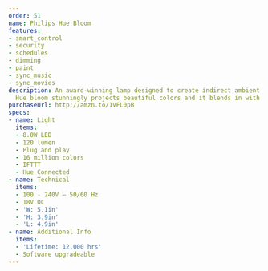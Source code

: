 ```yaml
---
order: 51
name: Philips Hue Bloom
features:
- smart_control
- security
- schedules
- dimming
- paint
- sync_music
- sync_movies
description: An award-winning lamp designed to create indirect ambient lighting, Philips
  Hue bloom stunningly projects beautiful colors and it blends in with any interior.
purchaseUrl: http://amzn.to/1VFL0pB
specs:
- name: Light
  items:
  - 8.0W LED
  - 120 lumen
  - Plug and play
  - 16 million colors
  - IFTTT
  - Hue Connected
- name: Technical
  items:
  - 100 - 240V – 50/60 Hz
  - 18V DC
  - 'W: 5.1in'
  - 'H: 3.9in'
  - 'L: 4.9in'
- name: Additional Info
  items:
  - 'Lifetime: 12,000 hrs'
  - Software upgradeable
---
```

